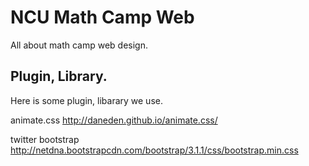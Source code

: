 NCU Math Camp Web
========

All about math camp web design.

Plugin, Library.
--------
Here is some plugin, libarary we use.

animate.css
http://daneden.github.io/animate.css/

twitter bootstrap
http://netdna.bootstrapcdn.com/bootstrap/3.1.1/css/bootstrap.min.css

